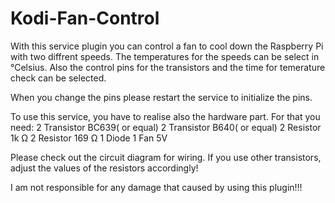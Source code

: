 # Kodi-Fan-Control
With this service plugin you can control a fan to cool down the Raspberry Pi with two diffrent speeds.
The temperatures for the speeds can be select in °Celsius.
Also the control pins for the transistors and the time for temerature check can be selected.

When you change the pins please restart the service to initialize the pins.

To use this service, you have to realise also the hardware part.
For that you need:
2 Transistor BC639( or equal)
2 Transistor B640( or equal)
2 Resistor 1k Ω
2 Resistor 169 Ω
1 Diode
1 Fan 5V

Please check out the circuit diagram for wiring.
If you use other transistors, adjust the values of the resistors accordingly!

I am not responsible for any damage that caused by using this plugin!!!
